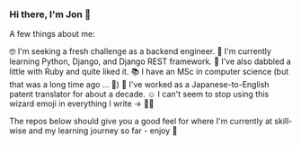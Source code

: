 ### Hi there, I'm Jon 👋

A few things about me:

🤓 I'm seeking a fresh challenge as a backend engineer.
🌱 I'm currently learning Python, Django, and Django REST framework.
🤘 I’ve also dabbled a little with Ruby and quite liked it.
📚 I have an MSc in computer science (but that was a long time ago ... 🐢)
🗻 I've worked as a Japanese-to-English patent translator for about a decade.
☺️ I can't seem to stop using this wizard emoji in everything I write → 🧙‍♂️

The repos below should give you a good feel for where I'm currently at skill-wise and my learning journey so far - enjoy 🙂
